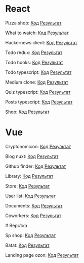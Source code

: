 <p align="center">
	<p align="center"><img src="https://komarev.com/ghpvc/?username=some-yummy-nick&style=flat-square&color=blue" alt=""></p>
</p>

# React
<p>
	Pizza shop: <a href="https://github.com/some-yummy-nick/react-pizza" target="_blank">Код</a>
	<a href="https://some-yummy-react-pizza.netlify.app/" target="_blank">Результат</a>
</p>
<p>
	What to watch: <a href="https://github.com/some-yummy-nick/what-to-watch" target="_blank">Код</a>
	<a href="https://some-yummy-what-to-watch.netlify.app/" target="_blank">Результат</a>
</p>
<p>
	Hackernews client: <a href="https://github.com/some-yummy-nick/hackernews-client" target="_blank">Код</a>
	<a href="https://some-yummy-hackernews.netlify.com/" target="_blank">Результат</a>
</p>
<p>
	Todo redux: <a href="https://github.com/some-yummy-nick/todo-redux" target="_blank">Код</a>
	<a href="https://some-yummy-todo-redux.web.app/" target="_blank">Результат</a>
</p>
<p>
	Todo hooks: <a href="https://github.com/some-yummy-nick/todo-hooks" target="_blank">Код</a>
	<a href="https://some-yummy-todo-hooks.netlify.app/" target="_blank">Результат</a>
</p>
<p>
	Todo typescript: <a href="https://github.com/some-yummy-nick/react-ts-todo" target="_blank">Код</a>
	<a href="https://some-yummy-react-ts-todo.netlify.app/" target="_blank">Результат</a>
</p>
<p>
	Medium clone: <a href="https://github.com/some-yummy-nick/medium-clone" target="_blank">Код</a>
	<a href="https://some-yummy-medium-clone.netlify.app/" target="_blank">Результат</a>
</p>
<p>
	Quiz typescript: <a href="https://github.com/some-yummy-nick/react-ts-quiz">Код</a>
	<a href="https://some-yummy-react-ts-quiz.netlify.app/">Результат</a>
</p>
<p>
	Posts typescript: <a href="https://github.com/some-yummy-nick/react-ts-posts" target="_blank">Код</a>
	<a href="https://some-yummy-react-ts-posts.netlify.app/" target="_blank">Результат</a>
</p>
<p>
	Shop: <a href="https://github.com/some-yummy-nick/react-shop" target="_blank">Код</a>
	<a href="https://yeffasol-shop.netlify.app/" target="_blank">Результат</a>
</p>

# Vue
<p>
	Cryptonomicon: <a href="https://github.com/some-yummy-nick/vue-cryptonomicon" target="_blank">Код</a>
	<a href="https://some-yummy-cryptonomicon.netlify.app/" target="_blank">Результат</a>
</p>
<p>
	Blog nuxt: <a href="https://github.com/some-yummy-nick/vue-blog-nuxt" target="_blank">Код</a>
	<a href="https://some-yummy-vue-blog-nuxt.netlify.app/" target="_blank">Результат</a>
</p>
<p>
	Github finder: <a href="https://github.com/some-yummy-nick/vue-github-finder" target="_blank">Код</a>
	<a href="https://some-yummy-vue-github-finder.netlify.app/" target="_blank">Результат</a>
</p>
<p>
	Library: <a href="https://github.com/some-yummy-nick/vue-library" target="_blank">Код</a>
	<a href="https://some-yummy-vue-library.netlify.app/" target="_blank">Результат</a>
</p>
<p>
	Store: <a href="https://github.com/some-yummy-nick/vue-store" target="_blank">Код</a>
	<a href="https://some-yummy-vue-store.netlify.app/" target="_blank">Результат</a>
</p>
<p>
	User list: <a href="https://github.com/some-yummy-nick/vue-user-list" target="_blank">Код</a>
	<a href="https://some-yummy-vue-user-list.netlify.app/" target="_blank">Результат</a>
</p>
<p>
	Documents: <a href="https://github.com/some-yummy-nick/vue-documents" target="_blank">Код</a>
	<a href="https://some-yummy-documents.onrender.com/" target="_blank">Результат</a>
</p>
<p>
	Coworkers: <a href="https://github.com/some-yummy-nick/vue-coworkers" target="_blank">Код</a>
	<a href="https://some-yummy-coworkers.onrender.com/" target="_blank">Результат</a>
</p>
# Верстка
<p>	Sp shop: <a href="https://github.com/some-yummy-nick/sp-shop" target="_blank">Код</a>
	<a href="https://some-yummy-sp-shop.netlify.app/" target="_blank">Результат</a>
</p>
<p>
	Batat: <a href="https://github.com/some-yummy-nick/batat" target="_blank">Код</a>
	<a href="https://some-yummy-batat.netlify.app/" target="_blank">Результат</a>
</p>
<p>
	Landing page ozon: <a href="https://github.com/some-yummy-nick/lp-ozon" target="_blank">Код</a>
	<a href="https://some-yummy-lp-ozon.netlify.app/" target="_blank">Результат</a>
</p>
